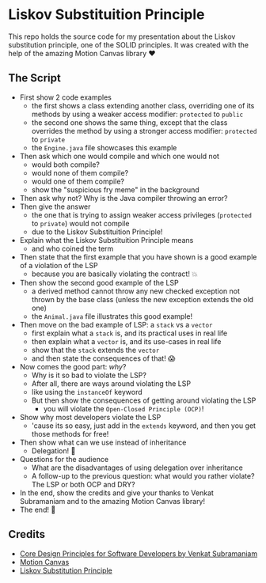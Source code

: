 # Liskov Substituition Principle

This repo holds the source code for my presentation about the Liskov
substitution principle, one of the SOLID principles.
It was created with the help of the amazing
Motion Canvas library ❤️

## The Script

* First show 2 code examples
  * the first shows a class extending another class, overriding one of its
  methods by using a weaker access modifier: `protected` to `public`
  * the second one shows the same thing, except that the class overrides the
  method by using a stronger access modifier: `protected` to `private`
  * the `Engine.java` file showcases this example
* Then ask which one would compile and which one would not
  * would both compile?
  * would none of them compile?
  * would one of them compile?
  * show the "suspicious fry meme" in the background
* Then ask why not? Why is the Java compiler throwing an error?
* Then give the answer
  * the one that is trying to assign weaker access privileges
  (`protected` to `private`) would not compile
  * due to the Liskov Substituition Principle!
* Explain what the Liskov Substituition Principle means
  * and who coined the term
* Then state that the first example that you have shown is a good example of a
violation of the LSP
  * because you are basically violating the contract! 💥
* Then show the second good example of the LSP
  * a derived method cannot throw any new checked exception not thrown by the
  base class (unless the new exception extends the old one)
  * the `Animal.java` file illustrates this good example!
* Then move on the bad example of LSP: a `stack` vs a `vector`
  * first explain what a `stack` is, and its practical uses in real life
  * then explain what a `vector` is, and its use-cases in real life
  * show that the `stack` extends the `vector`
  * and then state the consequences of that! 😱
* Now comes the good part: *why*?
  * Why is it so bad to violate the LSP?
  * After all, there are ways around violating the LSP
  * like using the `instanceOf` keyword
  * But then show the consequences of getting around violating the LSP
    * you will violate the `Open-Closed Principle (OCP)`!
* Show why most developers violate the LSP
  * 'cause its so easy, just add in the `extends` keyword, and then you get
  those methods for free!
* Then show what can we use instead of inheritance
  * Delegation! 🙌
* Questions for the audience
  * What are the disadvantages of using delegation over inheritance
  * A follow-up to the previous question: what would you rather violate?
  The LSP or both OCP and DRY?
* In the end, show the credits and give your thanks to Venkat Subramaniam
and to the amazing Motion Canvas library!
* The end! 🤗

## Credits

* [Core Design Principles for Software Developers by Venkat Subramaniam](https://www.youtube.com/watch?v=llGgO74uXMI&t=6214s)
* [Motion Canvas](https://motioncanvas.io/)
* [Liskov Substitution Principle](https://en.wikipedia.org/wiki/Liskov_substitution_principle)
